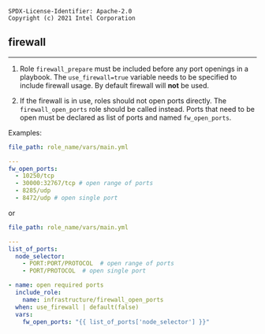 ```text
SPDX-License-Identifier: Apache-2.0
Copyright (c) 2021 Intel Corporation
```

## firewall

---

1. Role `firewall_prepare` must be included before any port openings in a playbook.
The `use_firewall=true` variable needs to be specified to include firewall usage. By default firewall will **not** be used.

2. If the firewall is in use, roles should not open ports directly. The `firewall_open_ports` role should be called instead.
Ports that need to be open must be declared as list of ports and named `fw_open_ports`.

Examples:

```yaml
file_path: role_name/vars/main.yml

---
fw_open_ports:
  - 10250/tcp
  - 30000:32767/tcp # open range of ports
  - 8285/udp
  - 8472/udp # open single port
```

or

```yaml
file_path: role_name/vars/main.yml

---
list_of_ports:
  node_selector:
    - PORT:PORT/PROTOCOL  # open range of ports
    - PORT/PROTOCOL  # open single port
```

```yaml
- name: open required ports
  include_role:
    name: infrastructure/firewall_open_ports
  when: use_firewall | default(false)
  vars:
    fw_open_ports: "{{ list_of_ports['node_selector'] }}"
```
